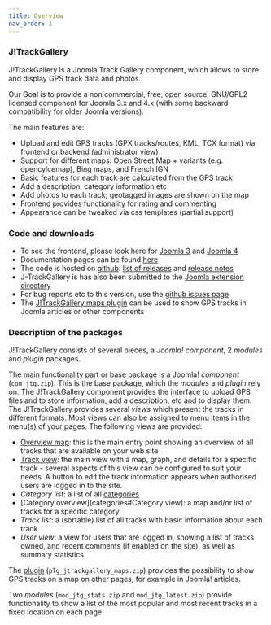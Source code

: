 ```yaml
---
title: Overview
nav_order: 1
---
```

### J!TrackGallery

J!TrackGallery is a Joomla Track Gallery component, which allows to store and display GPS track data and photos.

Our Goal is to provide a non commercial, free, open source, GNU/GPL2 licensed component for Joomla 3.x and 4.x (with some backward compatibility for older Joomla versions). 

The main features are:
- Upload and edit GPS tracks (GPX tracks/routes, KML, TCX format) via frontend or backend (administrator view)
- Support for different maps: Open Street Map + variants (e.g. opencylcemap), Bing maps, and French IGN
- Basic features for each track are calculated from the GPS track
- Add a description, category information etc
- Add photos to each track; geotagged images are shown on the map
- Frontend provides functionality for rating and commenting
- Appearance can be tweaked via css templates (partial support)

### Code and downloads

- To see the frontend, please look here for [Joomla 3](https://jtrackgallery.gta-trek.eu/) and [Joomla 4](https://jtrackgalleryj4.gta-trek.eu/)
- Documentation pages can be found [here](https://mastervanleeuwen.github.io/J-TrackGallery/)
- The code is hosted on [github](https://github.com/mastervanleeuwen/J-TrackGallery): [list of releases](https://github.com/mastervanleeuwen/J-TrackGallery/releases) and [release notes](releasenotes)
- J-TrackGallery is has also been submitted to the [Joomla extension directory](https://extensions.joomla.org/index.php?option=com_jed&view=extension&layout=default&id=15190&Itemid=145)
- For bug reports etc to this version, use the [github issues page](https://github.com/mastervanleeuwen/J-TrackGallery/issues)
- The [J!TrackGallery maps plugin](plugin) can be used to show GPS tracks in Joomla articles or other components

### Description of the packages

J!TrackGallery consists of several pieces, a _Joomla! component_, 2 _modules_ and _plugin_ packages.

The main functionality part or base package is a Joomla! *component* (`com_jtg.zip`). This is the base package, which the _modules_ and _plugin_ rely on. The J!TrackGallery component provides the interface to upload GPS files and to store information, add a description, etc and to display them.
The J!TrackGallery provides several _views_ which present the tracks in different formats. Most views can also be assigned to menu items in the menu(s) of your pages. The following views are provided:
- [Overview map](overview): this is the main entry point showing an overview of all tracks that are available on your web site
- [Track view](frontend): the main view with a map, graph, and details for a specific track - several aspects of this view can be configured to suit your needs. A button to edit the track information appears when authorised users are logged in to the site.
- _Category list_: a list of all [categories](categories)
- [Category overview](categories#Category view): a map and/or list of tracks for a specific category
- _Track list_: a (sortable) list of all tracks with basic information about each track
- _User view_: a view for users that are logged in, showing a list of tracks owned, and recent comments (if enabled on the site), as well as summary statistics

The [plugin](plugin) (`plg_jtrackgallery_maps.zip`) provides the possibility to show GPS tracks on a map on other pages, for example in Joomla! articles.

Two *modules* (`mod_jtg_stats.zip` and `mod_jtg_latest.zip`) provide functionality to show a list of the most popular and most recent tracks in a fixed location on each page.


